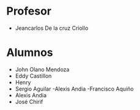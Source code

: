 # Profesor

- Jeancarlos De la cruz Criollo

# Alumnos
- John Olano Mendoza
- Eddy Castillon
- Henry
- Sergio Aguilar
-Alexis Andia
-Francisco Aquiño
- Alexis Andia
- José Chirif
